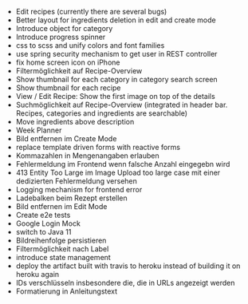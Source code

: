 - Edit recipes (currently there are several bugs)
- Better layout for ingredients deletion in edit and create mode
- Introduce object for category
- Introduce progress spinner
- css to scss and unify colors and font families
- use spring security mechanism to get user in REST controller
- fix home screen icon on iPhone
- Filtermöglichkeit auf Recipe-Overview
- Show thumbnail for each category in category search screen
- Show thumbnail for each recipe
- View / Edit Recipe: Show the first image on top of the details
- Suchmöglichkeit auf Recipe-Overview (integrated in header bar. Recipes, categories and ingredients are searchable)
- Move ingredients above description
- Week Planner
- Bild entfernen im Create Mode
- replace template driven forms with reactive forms
- Kommazahlen in Mengenangaben erlauben
- Fehlermeldung im Frontend wenn falsche Anzahl eingegebn wird
- 413 Entity Too Large im Image Upload too large case mit einer dedizierten Fehlermeldung versehen
- Logging mechanism for frontend error
- Ladebalken beim Rezept erstellen
- Bild entfernen im Edit Mode
- Create e2e tests
- Google Login Mock
- switch to Java 11
- Bildreihenfolge persistieren
- Filtermöglichkeit nach Label
- introduce state management
- deploy the artifact built with travis to heroku instead of building it on heroku again
- IDs verschlüsseln insbesondere die, die in URLs angezeigt werden
- Formatierung in Anleitungstext
